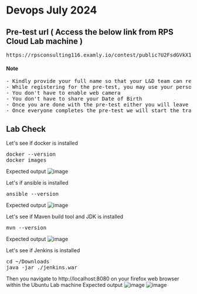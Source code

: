 # Devops July 2024 

## Pre-test url ( Access the below link from RPS Cloud Lab machine )
<pre>
https://rpsconsulting116.examly.io/contest/public?U2FsdGVkX1+a0m9IouvU6KN7NAziIMbMKNYLqXpcIHYgtF0ehKe943h61x6+3buQKPCOJ3l/IZsAIfOWOxhEZw==
</pre>

#### Note
<pre>
- Kindly provide your full name so that your L&D team can recognize your name
- While registering for the pre-test, you may use your personal email id(not BOFA id)
- You don't have to enable web camera
- You don't have to share your Date of Birth
- Once you are done with the pre-test either you will leave a message via WebEx chat or you can notify me
- Once everyone completes the pre-test we will start the training
</pre>


## Lab Check

Let's see if docker is installed
<pre>
docker --version
docker images
</pre>

Expected output
![image](https://github.com/user-attachments/assets/a5f46444-b08f-47b2-9345-27f25bc29410)

Let's if ansible is installed
<pre>
ansible --version  
</pre>

Expected output
![image](https://github.com/user-attachments/assets/78c8c70b-d56f-4522-98c4-ee8105742177)

Let's see if Maven build tool and JDK is installed
<pre>
mvn --version  
</pre>

Expected output
![image](https://github.com/user-attachments/assets/b2c52581-a92c-46ab-953d-8a81fd3a2dcc)

Let's see if Jenkins is installed
<pre>
cd ~/Downloads
java -jar ./jenkins.war
</pre>

Then you navigate to http://localhost:8080 on your firefox web browser within the Ubuntu Lab machine
Expected output
![image](https://github.com/user-attachments/assets/5ec242b2-1e0f-4ec2-8215-9b964df86094)
![image](https://github.com/user-attachments/assets/7e0c398c-dac6-4001-8306-6f4894a3a40f)
